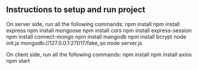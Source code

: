 
## Instructions to setup and run project
On server side, run all the following commands:
npm install
npm install express
npm install mongoose
npm install cors
npm install express-session
npm install connect-mongo
npm install mangodb
npm install bcrypt
node init.js mongodb://127.0.0.1:27017/fake_so
node server.js

On client side, run all the following commands:
npm install
npm install axios
npm start